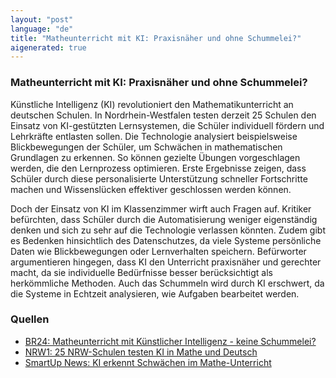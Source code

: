```yaml
---
layout: "post"
language: "de"
title: "Matheunterricht mit KI: Praxisnäher und ohne Schummelei?"
aigenerated: true
---
```


### Matheunterricht mit KI: Praxisnäher und ohne Schummelei?

Künstliche Intelligenz (KI) revolutioniert den Mathematikunterricht an deutschen Schulen. In Nordrhein-Westfalen testen derzeit 25 Schulen den Einsatz von KI-gestützten Lernsystemen, die Schüler individuell fördern und Lehrkräfte entlasten sollen. Die Technologie analysiert beispielsweise Blickbewegungen der Schüler, um Schwächen in mathematischen Grundlagen zu erkennen. So können gezielte Übungen vorgeschlagen werden, die den Lernprozess optimieren. Erste Ergebnisse zeigen, dass Schüler durch diese personalisierte Unterstützung schneller Fortschritte machen und Wissenslücken effektiver geschlossen werden können.

<!--more-->

Doch der Einsatz von KI im Klassenzimmer wirft auch Fragen auf. Kritiker befürchten, dass Schüler durch die Automatisierung weniger eigenständig denken und sich zu sehr auf die Technologie verlassen könnten. Zudem gibt es Bedenken hinsichtlich des Datenschutzes, da viele Systeme persönliche Daten wie Blickbewegungen oder Lernverhalten speichern. Befürworter argumentieren hingegen, dass KI den Unterricht praxisnäher und gerechter macht, da sie individuelle Bedürfnisse besser berücksichtigt als herkömmliche Methoden. Auch das Schummeln wird durch KI erschwert, da die Systeme in Echtzeit analysieren, wie Aufgaben bearbeitet werden.

### Quellen
- [BR24: Matheunterricht mit Künstlicher Intelligenz - keine Schummelei?](https://www.br.de/nachrichten/wissen/matheunterricht-mit-kuenstlicher-intelligenz-keine-schummelei,UpmAiWz)
- [NRW1: 25 NRW-Schulen testen KI in Mathe und Deutsch](https://www.nrw1.de/nachrichten/25-NRW-Schulen-testen-KI-in-Mathe-und-Deutsch-id1261027.html)
- [SmartUp News: KI erkennt Schwächen im Mathe-Unterricht](https://smartup-news.de/technologie/unterricht-der-zukunft-ki-erkennt-mathe-schwaechen-mit-einem-blick/)
